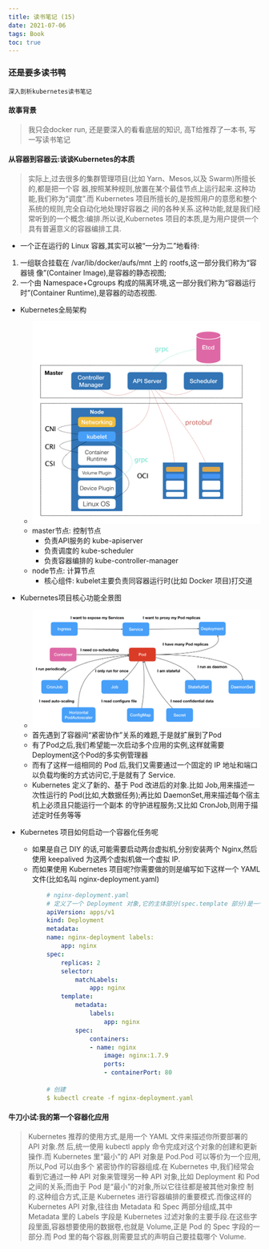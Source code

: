 ```yaml
---
title: 读书笔记 (15)
date: 2021-07-06
tags: Book
toc: true
---
```


### 还是要多读书鸭
    深入剖析kubernetes读书笔记

<!-- more -->

#### 故事背景
> 我只会docker run, 还是要深入的看看底层的知识, 高T给推荐了一本书, 写一写读书笔记

#### 从容器到容器云:谈谈Kubernetes的本质
> 实际上,过去很多的集群管理项目(比如 Yarn、Mesos,以及 Swarm)所擅长的,都是把一个容 器,按照某种规则,放置在某个最佳节点上运行起来.这种功能,我们称为“调度”.而 Kubernetes 项目所擅长的,是按照用户的意愿和整个系统的规则,完全自动化地处理好容器之 间的各种关系.这种功能,就是我们经常听到的一个概念:编排.所以说,Kubernetes 项目的本质,是为用户提供一个具有普遍意义的容器编排工具.

- 一个正在运行的 Linux 容器,其实可以被“一分为二”地看待:
1. 一组联合挂载在 /var/lib/docker/aufs/mnt 上的 rootfs,这一部分我们称为“容器镜 像”(Container Image),是容器的静态视图;
2. 一个由 Namespace+Cgroups 构成的隔离环境,这一部分我们称为“容器运行 时”(Container Runtime),是容器的动态视图.

- Kubernetes全局架构
    * ![Kubernetes全局架构](/img/20210706_1.png)
    * master节点: 控制节点
        * 负责API服务的 kube-apiserver
        * 负责调度的 kube-scheduler
        * 负责容器编排的 kube-controller-manager
    * node节点: 计算节点
        * 核心组件: kubelet主要负责同容器运行时(比如 Docker 项目)打交道

- Kubernetes项目核心功能全景图
    * ![Kubernetes项目核心功能全景图](/img/20210706_2.png)
    * 首先遇到了容器间“紧密协作”关系的难题,于是就扩展到了Pod
    * 有了Pod之后,我们希望能一次启动多个应用的实例,这样就需要Deployment这个Pod的多实例管理器
    * 而有了这样一组相同的 Pod 后,我们又需要通过一个固定的 IP 地址和端口以负载均衡的方式访问它,于是就有了 Service.
    * Kubernetes 定义了新的、基于 Pod 改进后的对象.比如 Job,用来描述一次性运行的 Pod(比如,大数据任务);再比如 DaemonSet,用来描述每个宿主机上必须且只能运行一个副本 的守护进程服务;又比如 CronJob,则用于描述定时任务等等
- Kubernetes 项目如何启动一个容器化任务呢
    * 如果是自己 DIY 的话,可能需要启动两台虚拟机,分别安装两个 Nginx,然后使用 keepalived 为这两个虚拟机做一个虚拟 IP.
    * 而如果使用 Kubernetes 项目呢?你需要做的则是编写如下这样一个 YAML 文件(比如名叫 nginx-deployment.yaml)
        ```yaml
            # nginx-deployment.yaml
            # 定义了一个 Deployment 对象,它的主体部分(spec.template 部分)是一个使用 Nginx 镜像的 Pod,而这个 Pod 的副本数是 2(replicas=2)
            apiVersion: apps/v1
            kind: Deployment
            metadata:
            name: nginx-deployment labels:
                app: nginx
            spec:
                replicas: 2
                selector:
                    matchLabels:
                        app: nginx
                template:
                    metadata:
                        labels:
                            app: nginx
                    spec:
                        containers:
                        - name: nginx
                            image: nginx:1.7.9
                            ports:
                            - containerPort: 80
            
            # 创建
            $ kubectl create -f nginx-deployment.yaml
        ```

#### 牛刀小试:我的第一个容器化应用
> Kubernetes 推荐的使用方式,是用一个 YAML 文件来描述你所要部署的 API 对象.然 后,统一使用 kubectl apply 命令完成对这个对象的创建和更新操作.而 Kubernetes 里“最小”的 API 对象是 Pod.Pod 可以等价为一个应用,所以,Pod 可以由多个 紧密协作的容器组成.在 Kubernetes 中,我们经常会看到它通过一种 API 对象来管理另一种 API 对象,比如 Deployment 和 Pod 之间的关系;而由于 Pod 是“最小”的对象,所以它往往都是被其他对象控 制的.这种组合方式,正是 Kubernetes 进行容器编排的重要模式.而像这样的 Kubernetes API 对象,往往由 Metadata 和 Spec 两部分组成,其中 Metadata 里的 Labels 字段是 Kubernetes 过滤对象的主要手段.在这些字段里面,容器想要使用的数据卷,也就是 Volume,正是 Pod 的 Spec 字段的一部分.而 Pod 里的每个容器,则需要显式的声明自己要挂载哪个 Volume.
